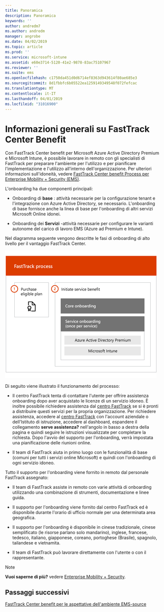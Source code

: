 ```yaml
---
title: Panoramica
description: Panoramica
keywords: ''
author: andredm7
ms.author: andredm
manager: angrobe
ms.date: 04/02/2019
ms.topic: article
ms.prod: ''
ms.service: microsoft-intune
ms.assetid: e60e3714-5120-41e2-9878-83ac75107967
ms.reviewer: ''
ms.suite: ems
ms.openlocfilehash: c1750da451d0d6714ef8363d943614f80ae685e3
ms.sourcegitcommit: 8d1fbbfc6b05522ea1259149349548f072fefcac
ms.translationtype: MT
ms.contentlocale: it-IT
ms.lasthandoff: 04/01/2019
ms.locfileid: "31016900"
---
```

# <a name="fasttrack-center-benefit-overview"></a>Informazioni generali su FastTrack Center Benefit

Con FastTrack Center benefit per Microsoft Azure Active Directory Premium e Microsoft Intune, è possibile lavorare in remoto con gli specialisti di FastTrack per preparare l'ambiente per l'utilizzo e per pianificare l'implementazione e l'utilizzo all'interno dell'organizzazione. Per ulteriori informazioni sull'idoneità, vedere [FastTrack Center benefit Process per Enterprise Mobility + Security (EMS)](EMS-fasttrack-process.md).

L'onboarding ha due componenti principali:

-   Onboarding di **base** : attività necessarie per la configurazione tenant e l'integrazione con Azure Active Directory, se necessario. L'onboarding di base fornisce anche la linea di base per l'onboarding di altri servizi Microsoft Online idonei.

-   Onboarding dei **Servizi** -attività necessarie per configurare le varianti autonome del carico di lavoro EMS (Azure ad Premium e Intune).

Nel diagramma seguente vengono descritte le fasi di onboarding di alto livello per il vantaggio FastTrack Center.

![Le fasi di onboarding di alto livello dell'utilizzo di FastTrack Center benefit](./media/ft-onboarding-process.png)

Di seguito viene illustrato il funzionamento del processo:

- Il centro FastTrack tenta di contattare l'utente per offrire assistenza onboarding dopo aver acquistato le licenze di un servizio idoneo. È inoltre possibile richiedere assistenza dal [centro FastTrack](https://go.microsoft.com/fwlink/?linkid=780698) se si è pronti a distribuire questi servizi per la propria organizzazione. Per richiedere assistenza, accedere al [centro FastTrack](https://go.microsoft.com/fwlink/?linkid=780698) con l'account aziendale o dell'Istituto di istruzione, accedere al dashboard, espandere il collegamento **serve assistenza?** nell'angolo in basso a destra della pagina e quindi seguire le istruzioni visualizzate per completare la richiesta. Dopo l'avvio del supporto per l'onboarding, verrà impostata una pianificazione delle riunioni online.

-   Il team di FastTrack aiuta in primo luogo con le funzionalità di base (comuni per tutti i servizi online Microsoft) e quindi con l'onboarding di ogni servizio idoneo.

Tutto il supporto per l'onboarding viene fornito in remoto dal personale FastTrack assegnato:

-   Il team di FastTrack assiste in remoto con varie attività di onboarding utilizzando una combinazione di strumenti, documentazione e linee guida.

-   Il supporto per l'onboarding viene fornito dal centro FastTrack ed è disponibile durante l'orario di ufficio normale per una determinata area geografica.

-   Il supporto per l'onboarding è disponibile in cinese tradizionale, cinese semplificato (le risorse parlano solo mandarino), inglese, francese, tedesco, italiano, giapponese, coreano, portoghese (Brasile), spagnolo, tailandese e vietnamita.

-   Il team di FastTrack può lavorare direttamente con l'utente o con il rappresentante.

> [!NOTE]
> **Vuoi saperne di più?** vedere [Enterprise Mobility + Security](https://www.microsoft.com/cloud-platform/enterprise-mobility).

## <a name="next-steps"></a>Passaggi successivi

[FastTrack Center benefit per le aspettative dell'ambiente EMS-source](EMS-source-environment-expectations.md)
